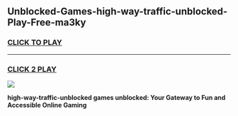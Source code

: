
## Unblocked-Games-high-way-traffic-unblocked-Play-Free-ma3ky
<h3>
<a href="https://premium76.site?title=high-way-traffic-unblocked&ref=23A">CLICK TO PLAY</a></h3>
<hr>

<h3>
<a href="https://premium76.site?title=high-way-traffic-unblocked&ref=23A">CLICK 2 PLAY</a>
  
</h3>

<a href="https://premium76.site?title=high-way-traffic-unblocked&ref=23A"><img src="https://clearcache.store/games.png"></a>


**high-way-traffic-unblocked games unblocked: Your Gateway to Fun and Accessible Online Gaming**
